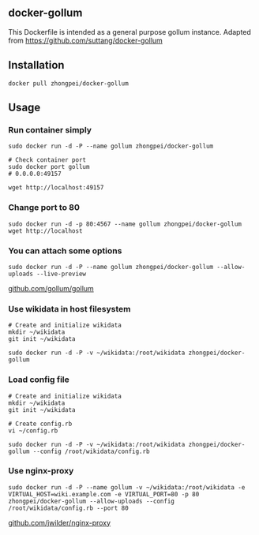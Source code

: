 ## docker-gollum

This Dockerfile is intended as a general purpose gollum instance. Adapted from https://github.com/suttang/docker-gollum


## Installation

	docker pull zhongpei/docker-gollum

## Usage

### Run container simply

    sudo docker run -d -P --name gollum zhongpei/docker-gollum

    # Check container port
    sudo docker port gollum
    # 0.0.0.0:49157

    wget http://localhost:49157

### Change port to 80

    sudo docker run -d -p 80:4567 --name gollum zhongpei/docker-gollum
    wget http://localhost

### You can attach some options

	sudo docker run -d -P --name gollum zhongpei/docker-gollum --allow-uploads --live-preview

[github.com/gollum/gollum](https://github.com/gollum/gollum#running)

### Use wikidata in host filesystem

	# Create and initialize wikidata
	mkdir ~/wikidata
	git init ~/wikidata

	sudo docker run -d -P -v ~/wikidata:/root/wikidata zhongpei/docker-gollum

### Load config file

	# Create and initialize wikidata
	mkdir ~/wikidata
	git init ~/wikidata

	# Create config.rb
	vi ~/config.rb

	sudo docker run -d -P -v ~/wikidata:/root/wikidata zhongpei/docker-gollum --config /root/wikidata/config.rb

### Use nginx-proxy

	sudo docker run -d -P --name gollum -v ~/wikidata:/root/wikidata -e VIRTUAL_HOST=wiki.example.com -e VIRTUAL_PORT=80 -p 80 zhongpei/docker-gollum --allow-uploads --config /root/wikidata/config.rb --port 80

[github.com/jwilder/nginx-proxy](https://github.com/jwilder/nginx-proxy)
